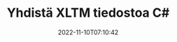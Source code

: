 ---
############################# Static ############################
layout: "auto-gen-merger"
date: 2022-11-10T07:10:42
draft: false
otherformats: pdf pps ppsx ppt pptx rtf tex vdx vsdm vsdx vssm vssx vstm vstx vsx vtx

############################# Head ############################
head_title: "Yhdistä XLTM tiedostot C# | XLTM Sulautuminen"
head_description: "Yhdistä useita XLTM-tiedostoja yhdeksi tiedostoksi käyttämällä C# .NET -asiakirjojen yhdistämissovellusliittymää. Yhdistä tietyt sivut tai sivualueet useista asiakirjoista yhdeksi asiakirjaksi."

############################# Header ############################
title: "Yhdistä XLTM tiedostoa C#"
description: "Yhdistä XLTM muutamaan riviin .NET-koodia."
bg_image: "https://cms.admin.containerize.com/templates/aspose/App_Themes/V3/images/bg/header1.png"
bg_overlay: false
button:
    enable: true
    icon: "fas fa-arrow-down"
    label: "Lataa ilmainen kokeiluversio"
    link: "https://downloads.groupdocs.com/merger/net"

############################# SubMenu ############################
submenu:
    enable: true

    left:
        img_alt: "GroupDocs.Merger for .NET"
        image: "https://cms.admin.containerize.com/templates/groupdocs/images/product-logos/90x90-noborder/groupdocs-merger-net.png"
        product: "GroupDocs.Merger"
        platform: ".NET"

    middle:
        button:

            # button loop
            - link: "https://apireference.groupdocs.com/merger/net"
              text: "API-viite"

            # button loop
            - link: "https://github.com/groupdocs-merger"
              text: "Esimerkkejä koodista"

            # button loop
            - link: "https://products.groupdocs.app/merger/family"
              text: "Live-demoja"

            # button loop
            - link: "https://purchase.groupdocs.com/pricing/merger/net"
              text: "Hinnoittelu"

    right:
        link_download: "https://downloads.groupdocs.com/merger"
        link_learn: "https://docs.groupdocs.com/merger/net"
        link_buy: "https://purchase.groupdocs.com"

############################# About ############################
about:
    enable: true
    title: "Tietoja GroupDocs.Merger for .NET API:sta"
    content: |
        [GroupDocs.Merger for .NET](/fi/merger/net/) tarjoaa kätevän ratkaisun useiden PDF-tiedostojen, Microsoft Officen (Word, Excel, PowerPoint, OneNote), OpenDocumentin, HTML:n, kuvien ja monet muut asiakirjat yhdeksi tiedostoksi .NET sovelluksissa. GroupDocs.Merger säästää paljon vaivaa, sillä voit yhdistää XLTM asiakirjoja - sinun ei tarvitse asentaa kolmannen osapuolen ohjelmistoja, työpöytäsovelluksia tai laajennuksia. Nyt on tarpeetonta tuhlata aikaasi ja yhdistää tiedostoja manuaalisesti! GroupDocsin tehtävänä on tarjota parasta laatua ja yksinkertaistaa asiakirjankäsittelyn työnkulkuja.
        
        GroupDocs.Merger API on oikea valinta yritysratkaisuille, jotka tarvitsevat tiedostojen yhdistämisominaisuuksia. Näitä sovellusliittymiä tuetaan hyvin kaikissa tärkeimmissä käyttöjärjestelmissä ja alustoissa, mukaan lukien .NET Framework, .NET Standard, .NET Core, Mono.

############################# Steps ############################
steps:
    enable: true
    title_left: "Kuinka yhdistää useita XLTM-tiedostoja"
    content_left: |
        [GroupDocs.Merger for .NET](/fi/merger/net/) tekee .NET-kehittäjien helpoksi yhdistää kaksi tai useampia XLTM-tiedostoa sovelluksissaan ottamalla käyttöön muutama helppo askel.
        
        * Luo uusi esiintymä **Yhdistys** ja anna lähdedokumentin polku rakentajaparametriksi.
        * Soita **Yhdistys**-luokan **Liity** ja välitä toinen lähdeasiakirjan polku.
        * Soita **Tallenna** **Yhdistäminen**-luokasta tallentaaksesi yhdistetyn asiakirjan.

    title_right: "Laitteistovaatimukset"
    content_right: |
        GroupDocs.Merger for .NET API-liittymiä tuetaan kaikilla tärkeimmillä alustoilla ja käyttöjärjestelmillä. Ennen kuin suoritat alla olevan koodin, varmista, että sinulla on seuraavat edellytykset asennettuna järjestelmääsi.

        * Käyttöjärjestelmät: Microsoft Windows, Linux, MacOS
        * Kehitysympäristöt: Visual Studio, Xamarin, MonoDevelop
        * Kehykset: .NET Framework, .NET Standard, .NET Core, Mono
        * Lataa tuotteen GroupDocs.Merger for .NET uusin versio osoitteesta [NuGet](https://www.nuget.org/packages/groupdocs.merger)
         
    code: |
     {{% merger/additional-styles %}}
     {{< merger/code-merger title="Kuinka yhdistää XLTM tiedostoja käyttämällä C# esimerkkikoodia">}}

        ```csharp    
        // Yhdistä XLTM tiedostot GroupDocs.Merger API:lla
        // Toteuta yhdistäminen syötteellä XLTM
        using (Merger merger = new Merger("input1.xltm"))
          {
            // Kutsu Merger-luokan ilmentymän liitosmenetelmä ja välitä toinen lähdeasiakirjan polku
            merger.Join("input2.xltm");
    
            // Soita Merger-luokan ilmentymän tallennusmenetelmää tallentaaksesi yhdistetyn asiakirjan
            merger.Save("merged-file.xltm");
          }
        ```
     {{< /merger/code-merger >}}

############################# Demos ############################
demos:
    enable: true
    title: "Live-demot – verkkosovellus asiakirjojen yhdistämiseen"
    content: |
       Yhdistä useampi kuin yksi XLTM tiedosto juuri nyt käymällä [GroupDocs.Merger Live Demos](https://products.groupdocs.app/merger/family) -sivustolla.
       Live-demolla on seuraavat edut.
        
############################# About Formats ############################
about_formats:
    enable: true

############################# More Formats ############################
more_formats:
    enable: true
    title: "Muiden asiakirjamuotojen yhdistäminen"
    content: |
        .NET dokumentoi tiedostomuotojen ja kuvien yhdistämissovellusliittymää. Yhdistä joitain suosittuja asiakirjamuotoja alla kuvatulla tavalla.

############################# Back to top ###############################
back_to_top:
    enable: true
---